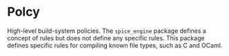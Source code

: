 # Polcy

High-level build-system policies. The `spice_engine` package defines a concept
of rules but does not define any specific rules. This package defines specific
rules for compiling known file types, such as C and OCaml.
